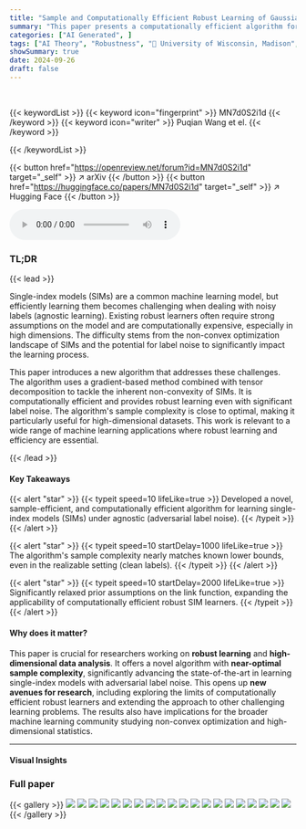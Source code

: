 ```yaml
---
title: "Sample and Computationally Efficient Robust Learning of Gaussian Single-Index Models"
summary: "This paper presents a computationally efficient algorithm for robustly learning Gaussian single-index models under adversarial label noise, achieving near-optimal sample complexity."
categories: ["AI Generated", ]
tags: ["AI Theory", "Robustness", "🏢 University of Wisconsin, Madison",]
showSummary: true
date: 2024-09-26
draft: false
---
```


<br>

{{< keywordList >}}
{{< keyword icon="fingerprint" >}} MN7d0S2i1d {{< /keyword >}}
{{< keyword icon="writer" >}} Puqian Wang et el. {{< /keyword >}}
 
{{< /keywordList >}}

{{< button href="https://openreview.net/forum?id=MN7d0S2i1d" target="_self" >}}
↗ arXiv
{{< /button >}}
{{< button href="https://huggingface.co/papers/MN7d0S2i1d" target="_self" >}}
↗ Hugging Face
{{< /button >}}



<audio controls>
    <source src="https://ai-paper-reviewer.com/MN7d0S2i1d/podcast.wav" type="audio/wav">
    Your browser does not support the audio element.
</audio>


### TL;DR


{{< lead >}}

Single-index models (SIMs) are a common machine learning model, but efficiently learning them becomes challenging when dealing with noisy labels (agnostic learning).  Existing robust learners often require strong assumptions on the model and are computationally expensive, especially in high dimensions.  The difficulty stems from the non-convex optimization landscape of SIMs and the potential for label noise to significantly impact the learning process. 

This paper introduces a new algorithm that addresses these challenges. The algorithm uses a gradient-based method combined with tensor decomposition to tackle the inherent non-convexity of SIMs. It is computationally efficient and provides robust learning even with significant label noise.  The algorithm's sample complexity is close to optimal, making it particularly useful for high-dimensional datasets. This work is relevant to a wide range of machine learning applications where robust learning and efficiency are essential.

{{< /lead >}}


#### Key Takeaways

{{< alert "star" >}}
{{< typeit speed=10 lifeLike=true >}} Developed a novel, sample-efficient, and computationally efficient algorithm for learning single-index models (SIMs) under agnostic (adversarial label noise). {{< /typeit >}}
{{< /alert >}}

{{< alert "star" >}}
{{< typeit speed=10 startDelay=1000 lifeLike=true >}} The algorithm's sample complexity nearly matches known lower bounds, even in the realizable setting (clean labels). {{< /typeit >}}
{{< /alert >}}

{{< alert "star" >}}
{{< typeit speed=10 startDelay=2000 lifeLike=true >}} Significantly relaxed prior assumptions on the link function, expanding the applicability of computationally efficient robust SIM learners. {{< /typeit >}}
{{< /alert >}}

#### Why does it matter?
This paper is crucial for researchers working on **robust learning** and **high-dimensional data analysis**.  It offers a novel algorithm with **near-optimal sample complexity**, significantly advancing the state-of-the-art in learning single-index models with adversarial label noise. This opens up **new avenues for research**, including exploring the limits of computationally efficient robust learners and extending the approach to other challenging learning problems.  The results also have implications for the broader machine learning community studying non-convex optimization and high-dimensional statistics.

------
#### Visual Insights







### Full paper

{{< gallery >}}
<img src="https://ai-paper-reviewer.com/MN7d0S2i1d/1.png" class="grid-w50 md:grid-w33 xl:grid-w25" />
<img src="https://ai-paper-reviewer.com/MN7d0S2i1d/2.png" class="grid-w50 md:grid-w33 xl:grid-w25" />
<img src="https://ai-paper-reviewer.com/MN7d0S2i1d/3.png" class="grid-w50 md:grid-w33 xl:grid-w25" />
<img src="https://ai-paper-reviewer.com/MN7d0S2i1d/4.png" class="grid-w50 md:grid-w33 xl:grid-w25" />
<img src="https://ai-paper-reviewer.com/MN7d0S2i1d/5.png" class="grid-w50 md:grid-w33 xl:grid-w25" />
<img src="https://ai-paper-reviewer.com/MN7d0S2i1d/6.png" class="grid-w50 md:grid-w33 xl:grid-w25" />
<img src="https://ai-paper-reviewer.com/MN7d0S2i1d/7.png" class="grid-w50 md:grid-w33 xl:grid-w25" />
<img src="https://ai-paper-reviewer.com/MN7d0S2i1d/8.png" class="grid-w50 md:grid-w33 xl:grid-w25" />
<img src="https://ai-paper-reviewer.com/MN7d0S2i1d/9.png" class="grid-w50 md:grid-w33 xl:grid-w25" />
<img src="https://ai-paper-reviewer.com/MN7d0S2i1d/10.png" class="grid-w50 md:grid-w33 xl:grid-w25" />
<img src="https://ai-paper-reviewer.com/MN7d0S2i1d/11.png" class="grid-w50 md:grid-w33 xl:grid-w25" />
<img src="https://ai-paper-reviewer.com/MN7d0S2i1d/12.png" class="grid-w50 md:grid-w33 xl:grid-w25" />
<img src="https://ai-paper-reviewer.com/MN7d0S2i1d/13.png" class="grid-w50 md:grid-w33 xl:grid-w25" />
<img src="https://ai-paper-reviewer.com/MN7d0S2i1d/14.png" class="grid-w50 md:grid-w33 xl:grid-w25" />
<img src="https://ai-paper-reviewer.com/MN7d0S2i1d/15.png" class="grid-w50 md:grid-w33 xl:grid-w25" />
<img src="https://ai-paper-reviewer.com/MN7d0S2i1d/16.png" class="grid-w50 md:grid-w33 xl:grid-w25" />
<img src="https://ai-paper-reviewer.com/MN7d0S2i1d/17.png" class="grid-w50 md:grid-w33 xl:grid-w25" />
<img src="https://ai-paper-reviewer.com/MN7d0S2i1d/18.png" class="grid-w50 md:grid-w33 xl:grid-w25" />
<img src="https://ai-paper-reviewer.com/MN7d0S2i1d/19.png" class="grid-w50 md:grid-w33 xl:grid-w25" />
<img src="https://ai-paper-reviewer.com/MN7d0S2i1d/20.png" class="grid-w50 md:grid-w33 xl:grid-w25" />
{{< /gallery >}}